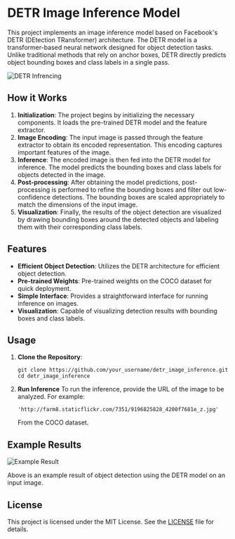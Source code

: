 # DETR Image Inference Model

This project implements an image inference model based on Facebook's DETR (DEtection TRansformer) architecture. The DETR model is a transformer-based neural network designed for object detection tasks. Unlike traditional methods that rely on anchor boxes, DETR directly predicts object bounding boxes and class labels in a single pass.

![DETR Infrencing](https://miro.medium.com/v2/resize:fit:1400/format:webp/1*ooeDTYZhMTAcHSgDAqHeuw.png)

## How it Works

1. **Initialization**: The project begins by initializing the necessary components. It loads the pre-trained DETR model and the feature extractor.
2. **Image Encoding**: The input image is passed through the feature extractor to obtain its encoded representation. This encoding captures important features of the image.
3. **Inference**: The encoded image is then fed into the DETR model for inference. The model predicts the bounding boxes and class labels for objects detected in the image.
4. **Post-processing**: After obtaining the model predictions, post-processing is performed to refine the bounding boxes and filter out low-confidence detections. The bounding boxes are scaled appropriately to match the dimensions of the input image.
5. **Visualization**: Finally, the results of the object detection are visualized by drawing bounding boxes around the detected objects and labeling them with their corresponding class labels.

## Features

- **Efficient Object Detection**: Utilizes the DETR architecture for efficient object detection.
- **Pre-trained Weights**: Pre-trained weights on the COCO dataset for quick deployment.
- **Simple Interface**: Provides a straightforward interface for running inference on images.
- **Visualization**: Capable of visualizing detection results with bounding boxes and class labels.

## Usage

1. **Clone the Repository**:

    ```
    git clone https://github.com/your_username/detr_image_inference.git
    cd detr_image_inference
    ```

2. **Run Inference**
   To run the inference, provide the URL of the image to be analyzed. For example:

   ```
   'http://farm8.staticflickr.com/7351/9196825828_4200f7681e_z.jpg'
   ```
   From the COCO dataset.

## Example Results

![Example Result](https://miro.medium.com/v2/resize:fit:828/format:webp/1*zUc-SPbJNM_MD5m3c5ADPQ.jpeg)

Above is an example result of object detection using the DETR model on an input image.

## License

This project is licensed under the MIT License. See the [LICENSE](LICENSE) file for details.
   
